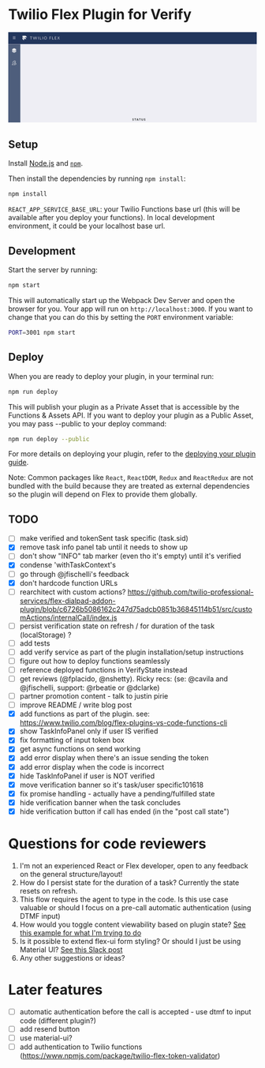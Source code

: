 # Twilio Flex Plugin for Verify

![demo video](flex-verify-demo.gif)

## Setup

Install [Node.js](https://nodejs.org) and [`npm`](https://npmjs.com).

Then install the dependencies by running `npm install`:

```bash
npm install
```

`REACT_APP_SERVICE_BASE_URL`: your Twilio Functions base url (this will be available after you deploy your functions). In local development environment, it could be your localhost base url. 

## Development

Start the server by running:

```bash
npm start
```

This will automatically start up the Webpack Dev Server and open the browser for you. Your app will run on `http://localhost:3000`. If you want to change that you can do this by setting the `PORT` environment variable:

```bash
PORT=3001 npm start
```

## Deploy

When you are ready to deploy your plugin, in your terminal run:

```bash
npm run deploy
```

This will publish your plugin as a Private Asset that is accessible by the Functions & Assets API. If you want to deploy your plugin as a Public Asset, you may pass --public to your deploy command:

```bash
npm run deploy --public
```

For more details on deploying your plugin, refer to the [deploying your plugin guide](https://www.twilio.com/docs/flex/plugins#deploying-your-plugin).

Note: Common packages like `React`, `ReactDOM`, `Redux` and `ReactRedux` are not bundled with the build because they are treated as external dependencies so the plugin will depend on Flex to provide them globally.

## TODO

- [ ] make verified and tokenSent task specific (task.sid)
- [x] remove task info panel tab until it needs to show up
- [ ] don't show "INFO" tab marker (even tho it's empty) until it's verified
- [x] condense 'withTaskContext's
- [ ] go through @jfischelli's feedback
- [x] don't hardcode function URLs
- [ ] rearchitect with custom actions? https://github.com/twilio-professional-services/flex-dialpad-addon-plugin/blob/c6726b5086162c247d75adcb0851b36845114b51/src/customActions/internalCall/index.js
- [ ] persist verification state on refresh / for duration of the task (localStorage) ? 
- [ ] add tests
- [ ] add verify service as part of the plugin installation/setup instructions
- [ ] figure out how to deploy functions seamlessly
- [ ] reference deployed functions in VerifyState instead
- [ ] get reviews (@fplacido, @nshetty). Ricky recs: (se: @cavila and @jfischelli, support: @rbeatie or  @dclarke)
- [ ] partner promotion content - talk to justin pirie
- [ ] improve README / write blog post
- [x] add functions as part of the plugin. see: https://www.twilio.com/blog/flex-plugins-vs-code-functions-cli
- [x] show TaskInfoPanel only if user IS verified
- [x] fix formatting of input token box
- [x] get async functions on send working
- [x] add error display when there's an issue sending the token
- [x] add error display when the code is incorrect
- [x] hide TaskInfoPanel if user is NOT verified
- [x] move verification banner so it's task/user specific101618
- [x] fix promise handling - actually have a pending/fulfilled state
- [x] hide verification banner when the task concludes
- [x] hide verification button if call has ended (in the "post call state")

# Questions for code reviewers

1. I'm not an experienced React or Flex developer, open to any feedback on the general structure/layout!
1. How do I persist state for the duration of a task? Currently the state resets on refresh.
1. This flow requires the agent to type in the code. Is this use case valuable or should I focus on a pre-call automatic authentication (using DTMF input)
1. How would you toggle content viewability based on plugin state? [See this example for what I'm trying to do](https://github.com/robinske/plugin-verify/blob/master/src/VerifyPlugin.js#L62)
1. Is it possible to extend flex-ui form styling? Or should I just be using Material UI? [See this Slack post](https://twilio.slack.com/archives/C782V4C3Z/p1593111279494100)
1. Any other suggestions or ideas?


# Later features
- [ ] automatic authentication before the call is accepted - use dtmf to input code (different plugin?)
- [ ] add resend button
- [ ] use material-ui?
- [ ] add authentication to Twilio functions (https://www.npmjs.com/package/twilio-flex-token-validator)